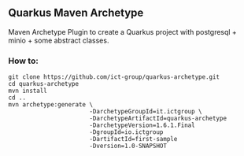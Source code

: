 ## Quarkus Maven Archetype

Maven Archetype Plugin to create a Quarkus project with postgresql + minio + some abstract classes.

### How to: 
```
git clone https://github.com/ict-group/quarkus-archetype.git
cd quarkus-archetype
mvn install
cd ..
mvn archetype:generate \
                       -DarchetypeGroupId=it.ictgroup \
                       -DarchetypeArtifactId=quarkus-archetype
                       -DarchetypeVersion=1.6.1.Final
                       -DgroupId=io.ictgroup
                       -DartifactId=first-sample
                       -Dversion=1.0-SNAPSHOT
```
